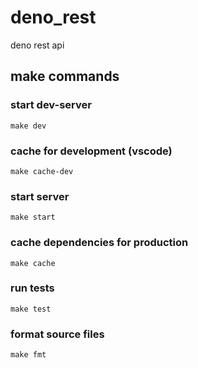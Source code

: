 # deno_rest
deno rest api


## make commands

### start dev-server 

``` make dev ```

### cache for development (vscode) 

``` make cache-dev ```

### start server 

``` make start ```

### cache dependencies for production 

``` make cache ```

### run tests 

``` make test ```

### format source files

``` make fmt ```





